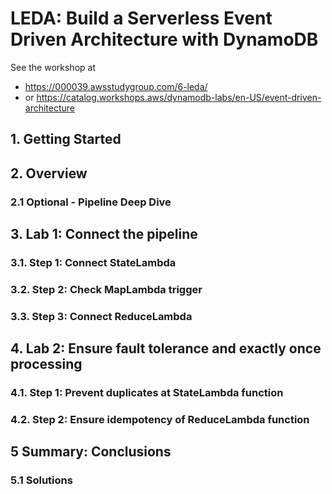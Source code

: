 # LEDA: Build a Serverless Event Driven Architecture with DynamoDB

See the workshop at

- <https://000039.awsstudygroup.com/6-leda/>
- or <https://catalog.workshops.aws/dynamodb-labs/en-US/event-driven-architecture>

## 1. Getting Started

## 2. Overview

### 2.1 Optional - Pipeline Deep Dive

## 3. Lab 1: Connect the pipeline

### 3.1. Step 1: Connect StateLambda

### 3.2. Step 2: Check MapLambda trigger

### 3.3. Step 3: Connect ReduceLambda

## 4. Lab 2: Ensure fault tolerance and exactly once processing

### 4.1. Step 1: Prevent duplicates at StateLambda function

### 4.2. Step 2: Ensure idempotency of ReduceLambda function

## 5 Summary: Conclusions

### 5.1 Solutions
